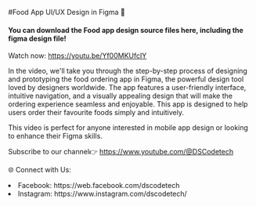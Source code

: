 #Food App UI/UX Design in Figma 🍔

<h4>You can download the Food app design source files here, including the figma design file!</h4>

Watch now: https://youtu.be/Yf00MKUfcIY

<p>In the video, we'll take you through the step-by-step process of designing and prototyping the food ordering app in Figma, the powerful design tool loved by designers worldwide. The app features a user-friendly interface, intuitive navigation, and a visually appealing design that will make the ordering experience seamless and enjoyable. This app is designed to help users order their favourite foods simply and intuitively. 

This video is perfect for anyone interested in mobile app design or looking to enhance their Figma skills.</p>

Subscribe to our channel👉 https://www.youtube.com/@DSCodetech


🌐 Connect with Us:

<li>Facebook: https://web.facebook.com/dscodetech</li>
<li>Instagram: https://www.instagram.com/dscodetech/</li>


